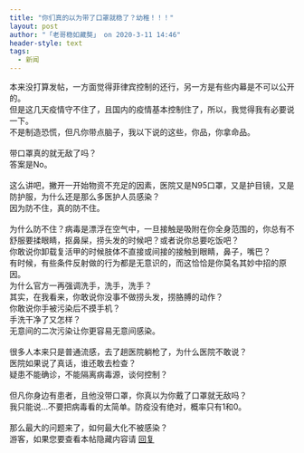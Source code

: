 ```yaml
---
title: "你们真的以为带了口罩就稳了？幼稚！！！"
layout: post
author: "「老哥稳如藏獒」 on 2020-3-11 14:46"
header-style: text
tags:
  - 新闻
---
```


<head>
 <script type="text/javascript">replyreload += ',' + 6384561;</script>
</head>
<body>
 本来没打算发帖，一方面觉得菲律宾控制的还行，另一方是有些内幕是不可以公开的。
 <br> 但是这几天疫情守不住了，且国内的疫情基本控制住了，所以，我觉得我有必要说一下。
 <br> 不是制造恐慌，但凡你带点脑子，我以下说的这些，你品，你拿命品。
 <br> 
 <br> 带口罩真的就无敌了吗？
 <br> 答案是No。
 <br> 
 <br> 这么讲吧，撇开一开始物资不充足的因素，医院又是N95口罩，又是护目镜，又是防护服，为什么还是那么多医护人员感染？
 <br> 因为防不住，真的防不住。
 <br> 
 <br> 为什么防不住？病毒是漂浮在空气中，一旦接触是吸附在你全身范围的，你总有不舒服要揉眼睛，抠鼻屎，捞头发的时候吧？或者说你总要吃饭吧？
 <br> 你敢说你卸载复活甲的时候肢体不直接或间接的接触到眼睛，鼻子，嘴巴？
 <br> 有时候，有些条件反射做的行为都是无意识的，而这恰恰是你莫名其妙中招的原因。
 <br> 为什么官方一再强调洗手，洗手，洗手？
 <br> 其实，在我看来，你敢说你没事不做捞头发，捞胳膊的动作？
 <br> 你敢说你手被污染后不摸手机？
 <br> 手洗干净了又怎样？
 <br> 无意间的二次污染让你更容易无意间感染。
 <br> 
 <br> 很多人本来只是普通流感，去了趟医院躺枪了，为什么医院不敢说？
 <br> 医院如果说了真话，谁还敢去检查？ 
 <br> 疑患不能确诊，不能隔离病毒源，谈何控制？
 <br> 
 <br> 但凡你身边有患者，且他没带口罩，你真以为你戴了口罩就无敌吗？
 <br> 我只能说…不要把病毒看的太简单。防疫没有绝对，概率只有1和0。
 <br> 
 <br> 那么最大的问题来了，如何最大化不被感染？
 <br> 
 <div class="locked">
   游客，如果您要查看本帖隐藏内容请 
  <a href="forum.php?mod=post&amp;action=reply&amp;fid=2&amp;tid=577623" onclick="showWindow('reply', this.href)">回复</a> 
 </div>
 <br> 
 <br> 
 <br> 
 <br> 
 <br> 
 <br> 
 <br>
</body>


